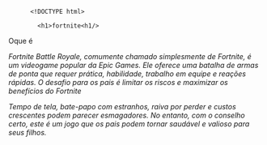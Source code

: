 
          


          <!DOCTYPE html>
<html lang="pt-br">
<head>
<meta charset="UTF-8">
<title>jogo</title>
<link ret = "sylesheet" href = "style.css">

<body>
<ing id "imagem fortnite" src="download.jpeg">
             
            <h1>fortnite<h1/>

Oque é 

<p><em>Fortnite Battle Royale<em/>, comumente chamado simplesmente de Fortnite, é um videogame popular da Epic Games. Ele oferece uma batalha de armas de ponta que requer prática, habilidade, trabalho em equipe e reações rápidas. O desafio para os pais é limitar os riscos e maximizar os benefícios do Fortnite</p>

<p>Tempo de tela, bate-papo com estranhos, raiva por perder e custos crescentes podem parecer esmagadores. No entanto, com o conselho certo, este é um jogo que os pais podem tornar saudável e valioso para seus filhos.<p/>
<body/>
